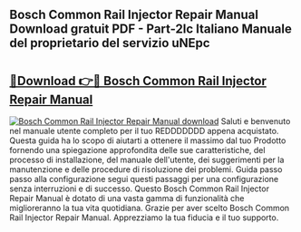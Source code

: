 ## Bosch Common Rail Injector Repair Manual Download gratuit PDF - Part-2lc Italiano Manuale del proprietario del servizio uNEpc

# <h2><a href="http://dfh4nh9.blite.top/?on=Bosch+Common+Rail+Injector+Repair+Manual">🔗Download 👉🔴 Bosch Common Rail Injector Repair Manual</a></h2>

[![Bosch Common Rail Injector Repair Manual download](https://i.imgur.com/lujVjoI.png)](http://dfh4nh9.blite.top/?on=Bosch+Common+Rail+Injector+Repair+Manual)
Saluti e benvenuto nel manuale utente completo per il tuo REDDDDDDD appena acquistato. Questa guida ha lo scopo di aiutarti a ottenere il massimo dal tuo Prodotto fornendo una spiegazione approfondita delle sue caratteristiche, del processo di installazione, del manuale dell'utente, dei suggerimenti per la manutenzione e delle procedure di risoluzione dei problemi. Guida passo passo alla configurazione segui questi passaggi per una configurazione senza interruzioni e di successo. Questo Bosch Common Rail Injector Repair Manual è dotato di una vasta gamma di funzionalità che miglioreranno la tua vita quotidiana. Grazie per aver scelto Bosch Common Rail Injector Repair Manual. Apprezziamo la tua fiducia e il tuo supporto.
